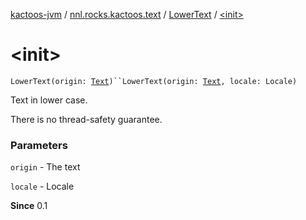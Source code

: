 [kactoos-jvm](../../index.md) / [nnl.rocks.kactoos.text](../index.md) / [LowerText](index.md) / [&lt;init&gt;](.)

# &lt;init&gt;

`LowerText(origin: `[`Text`](../../nnl.rocks.kactoos/-text/index.md)`)``LowerText(origin: `[`Text`](../../nnl.rocks.kactoos/-text/index.md)`, locale: Locale)`

Text in lower case.

There is no thread-safety guarantee.

### Parameters

`origin` - The text

`locale` - Locale

**Since**
0.1

